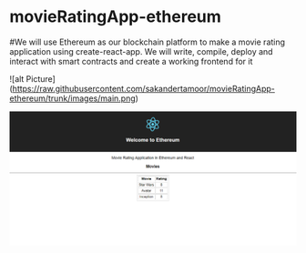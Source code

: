 # movieRatingApp-ethereum
#We will use Ethereum as our blockchain platform to make a movie rating application using create-react-app. We will write, compile, deploy and interact with smart contracts and create a working frontend for it 

![alt Picture] (https://raw.githubusercontent.com/sakandertamoor/movieRatingApp-ethereum/trunk/images/main.png)

<img src="/images/main.png" alt="My cool logo"/>
